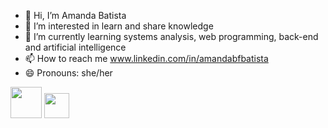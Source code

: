- 👋 Hi, I’m Amanda Batista
- 👀 I’m interested in learn and share knowledge
- 🌱 I’m currently learning systems analysis, web programming, back-end and artificial intelligence
- 📫 How to reach me www.linkedin.com/in/amandabfbatista
- 😄 Pronouns: she/her
<!---
Kento-Izumi2/Kento-Izumi2 is a ✨ special ✨ repository because its `README.md` (this file) appears on your GitHub profile.
You can click the Preview link to take a look at your changes.
--->

 <img src=" https://upload.wikimedia.org/wikipedia/commons/9/99/Unofficial_JavaScript_logo_2.svg" width="50px">


<img src="https://cdn.jsdelivr.net/gh/devicons/devicon/icons/git/git-original.svg" width="40" height="40"/>

